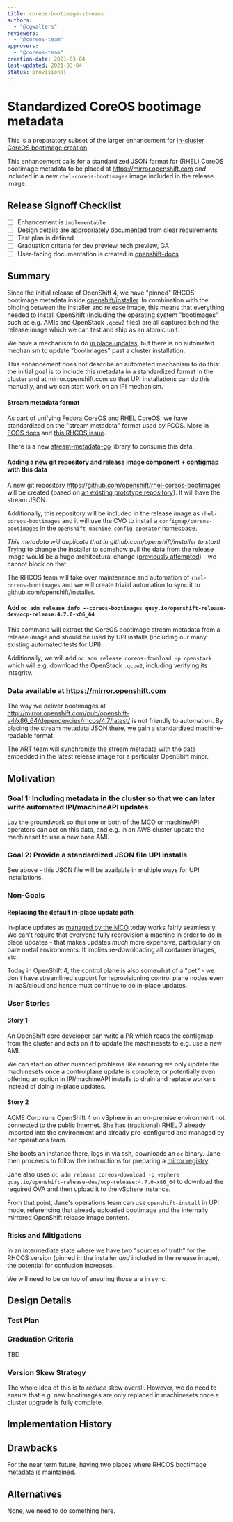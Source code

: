 ```yaml
---
title: coreos-bootimage-streams
authors:
  - "@cgwalters"
reviewers:
  - "@coreos-team"
approvers:
  - "@coreos-team"
creation-date: 2021-03-04
last-updated: 2021-03-04
status: provisional
---
```


# Standardized CoreOS bootimage metadata

This is a preparatory subset of the larger enhancement for [in-cluster CoreOS bootimage creation](https://github.com/openshift/enhancements/pull/201).

This enhancement calls for a standardized JSON format for (RHEL) CoreOS bootimage metadata to be placed at https://mirror.openshift.com *and* included in a new `rhel-coreos-bootimages` image included in the release image.

## Release Signoff Checklist

- [ ] Enhancement is `implementable`
- [ ] Design details are appropriately documented from clear requirements
- [ ] Test plan is defined
- [ ] Graduation criteria for dev preview, tech preview, GA
- [ ] User-facing documentation is created in [openshift-docs](https://github.com/openshift/openshift-docs/)

## Summary

Since the initial release of OpenShift 4, we have "pinned" RHCOS bootimage metadata inside [openshift/installer](https://github.com/openshift/installer).  In combination with the binding between the installer and release image, this means that everything needed to install OpenShift (including the operating system "bootimages" such as e.g. AMIs and OpenStack `.qcow2` files) are all captured behind the release image which we can test and ship as an atomic unit.

We have a mechanism to do [in place updates](https://github.com/openshift/machine-config-operator/blob/09fe53e2e47bc6f8129376dfe389e98fc151ff48/docs/OSUpgrades.md), but there is no automated mechanism to update "bootimages" past a cluster installation.

This enhancement does not describe an automated mechanism to do this: the initial goal is to include this metadata in a standardized format in the cluster and at mirror.openshift.com so that UPI installations can do this manually, and we can start work on an IPI mechanism.

#### Stream metadata format

As part of unifying Fedora CoreOS and RHEL CoreOS, we have standardized on the "stream metadata" format used by FCOS.  More in [FCOS docs](https://docs.fedoraproject.org/en-US/fedora-coreos/getting-started/) and [this RHCOS issue](https://github.com/openshift/os/issues/477).

There is a new [stream-metadata-go](https://github.com/coreos/stream-metadata-go) library to consume this data.

#### Adding a new git repository and release image component + configmap with this data

A new git repository https://github.com/openshift/rhel-coreos-bootimages will be created (based on [an existing prototype repository](https://github.com/cgwalters/rhel-coreos-bootimages)).  It will have the stream JSON.

Additionally, this repository will be included in the release image as `rhel-coreos-bootimages` and it will use the CVO to install a `configmap/coreos-bootimages` in the `openshift-machine-config-operator` namespace.

*This metadata will duplicate that in github.com/openshift/installer to start!*  Trying to change the installer to somehow pull the data from the release image would be a huge architectural change ([previously attempted](https://github.com/openshift/installer/pull/1286/files#)) - we cannot block on that.

The RHCOS team will take over maintenance and automation of `rhel-coreos-bootimages` and we will create trivial automation to sync it to github.com/openshift/installer.

#### Add `oc adm release info --coreos-bootimages quay.io/openshift-release-dev/ocp-release:4.7.0-x86_64`

This command will extract the CoreOS bootimage stream metadata from a release image and should be used by UPI installs (including our many existing automated tests for UPI).

Additionally, we will add `oc adm release coreos-download -p openstack` which will e.g. download the OpenStack `.qcow2`, including verifying its integrity.

### Data available at https://mirror.openshift.com

The way we deliver bootimages at http://mirror.openshift.com/pub/openshift-v4/x86_64/dependencies/rhcos/4.7/latest/ is not friendly to automation.  By placing the stream metadata JSON there, we gain a standardized machine-readable format.

The ART team will synchronize the stream metadata with the data embedded in the latest release image for a particular OpenShift minor.


## Motivation

### Goal 1: Including metadata in the cluster so that we can later write automated IPI/machineAPI updates

Lay the groundwork so that one or both of the MCO or machineAPI operators can act on this data, and e.g. in an AWS cluster update the machineset to use a new base AMI.

### Goal 2: Provide a standardized JSON file UPI installs

See above - this JSON file will be available in multiple ways for UPI installations.

### Non-Goals

#### Replacing the default in-place update path

In-place updates as [managed by the MCO](https://github.com/openshift/machine-config-operator/blob/master/docs/OSUpgrades.md) today works fairly seamlessly.  
We can't require that everyone fully reprovision a machine in order to do in-place updates - that makes updates *much* more expensive, particularly on bare metal environments.
It implies re-downloading all container images, etc.

Today in OpenShift 4, the control plane is also somewhat of a "pet" - we don't have streamlined support for reprovisioning control plane nodes even in IaaS/cloud and hence must continue to do in-place updates.

### User Stories

#### Story 1

An OpenShift core developer can write a PR which reads the configmap from the cluster and acts on it to update the machinesets to e.g. use a new AMI.  

We can start on other nuanced problems like ensuring we only update the machinesets once a controlplane update is complete, or potentially even offering an option in IPI/machineAPI installs to drain and replace workers instead of doing in-place updates.

#### Story 2

ACME Corp runs OpenShift 4 on vSphere in an on-premise environment not connected to the public Internet.  She has (traditional) RHEL 7 already imported into the environment and already pre-configured and managed by her operations team.

She boots an instance there, logs in via ssh, downloads an `oc` binary.  Jane then proceeds to follow the instructions for preparing a [mirror registry](https://docs.openshift.com/container-platform/4.3/installing/install_config/installing-restricted-networks-preparations.html).

Jane also uses `oc adm release coreos-download -p vsphere quay.io/openshift-release-dev/ocp-release:4.7.0-x86_64` to download the required OVA and then upload it to the vSphere instance.

From that point, Jane's operations team can use `openshift-install` in UPI mode, referencing that already uploaded bootimage and the internally mirrored OpenShift release image content.

### Risks and Mitigations

In an intermediate state where we have two "sources of truth" for the RHCOS version (pinned in the installer *and* included in the release image), the potential for confusion increases.

We will need to be on top of ensuring those are in sync.

## Design Details

### Test Plan

### Graduation Criteria

TBD

### Version Skew Strategy

The whole idea of this is to *reduce* skew overall.  However, we do need to ensure that e.g. new bootimages are only replaced in machinesets once a cluster upgrade is fully complete.

## Implementation History

## Drawbacks

For the near term future, having two places where RHCOS bootimage metadata is maintained.

## Alternatives

None, we need to do something here.
